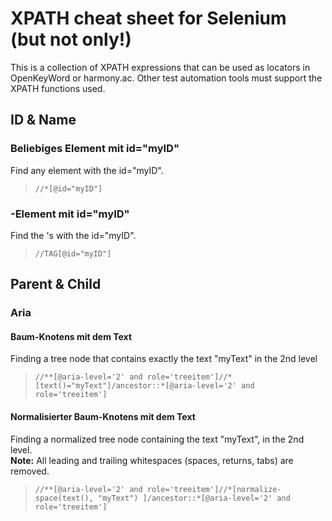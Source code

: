 # XPATH cheat sheet for Selenium (but not only!) #

This is a collection of XPATH expressions that can be used as locators in OpenKeyWord or harmony.ac.
Other test automation tools must support the XPATH functions used.

## ID & Name ##
### Beliebiges Element mit id="myID" ####
Find any element with the id="myID".
> ```//*[@id="myID"]```

### <TAG>-Element mit id="myID" ####
Find the <TAG>'s with the id="myID".
> ```//TAG[@id="myID"]```
  
## Parent & Child ##
### Aria ###
#### Baum-Knotens mit dem Text ####
Finding a tree node that contains exactly the text "myText" in the 2nd level<br>
> ```//**[@aria-level='2' and role='treeitem']//*[text()="myText"]/ancestor::*[@aria-level='2' and role='treeitem']```

#### Normalisierter Baum-Knotens mit dem Text ####
Finding a normalized tree node containing the text "myText", in the 2nd level.<br>
**Note:** All leading and trailing whitespaces (spaces, returns, tabs) are removed.<br>
> ```//**[@aria-level='2' and role='treeitem']//*[normalize-space(text(), "myText") ]/ancestor::*[@aria-level='2' and role='treeitem']```
